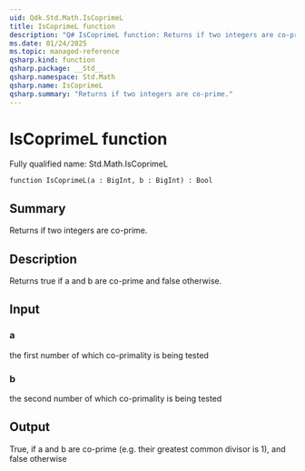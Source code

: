 ```yaml
---
uid: Qdk.Std.Math.IsCoprimeL
title: IsCoprimeL function
description: "Q# IsCoprimeL function: Returns if two integers are co-prime."
ms.date: 01/24/2025
ms.topic: managed-reference
qsharp.kind: function
qsharp.package: __Std__
qsharp.namespace: Std.Math
qsharp.name: IsCoprimeL
qsharp.summary: "Returns if two integers are co-prime."
---
```


# IsCoprimeL function

Fully qualified name: Std.Math.IsCoprimeL

```qsharp
function IsCoprimeL(a : BigInt, b : BigInt) : Bool
```

## Summary
Returns if two integers are co-prime.

## Description
Returns true if a and b are co-prime and false otherwise.

## Input
### a
the first number of which co-primality is being tested
### b
the second number of which co-primality is being tested

## Output
True, if a and b are co-prime (e.g. their greatest common divisor is 1),
and false otherwise
